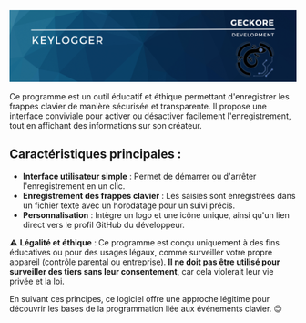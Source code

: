 <p align="center">
  <img src="Keylogger-banner.svg" alt="Banner" width="1000">
</p>

Ce programme est un outil éducatif et éthique permettant d'enregistrer les frappes clavier de manière sécurisée et transparente. Il propose une interface conviviale pour activer ou désactiver facilement l'enregistrement, tout en affichant des informations sur son créateur.

## Caractéristiques principales :

- **Interface utilisateur simple** : Permet de démarrer ou d'arrêter l'enregistrement en un clic.
- **Enregistrement des frappes clavier** : Les saisies sont enregistrées dans un fichier texte avec un horodatage pour un suivi précis.
- **Personnalisation** : Intègre un logo et une icône unique, ainsi qu'un lien direct vers le profil GitHub du développeur.

⚠️ **Légalité et éthique** : Ce programme est conçu uniquement à des fins éducatives ou pour des usages légaux, comme surveiller votre propre appareil (contrôle parental ou entreprise). **Il ne doit pas être utilisé pour surveiller des tiers sans leur consentement**, car cela violerait leur vie privée et la loi.

En suivant ces principes, ce logiciel offre une approche légitime pour découvrir les bases de la programmation liée aux événements clavier. 😊
